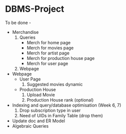 # DBMS-Project

To be done -
* Merchandise
  1. Queries
      * Merch for home page
      * Merch for movies page
      * Merch for artist page
      * Merch for production house page
      * Merch for user page
  2. Webpage
* Webpage
  * User Page
    1. Suggested movies dynamic
  * Production House
    1. Upload Movie
    2. Production House rank (optional)
* Indexing and query/database optimisation (Week 6, 7)
  1. Drop subscription type in user
  2. Need of UIDs in Family Table (drop them)
* Update doc and ER Model
* Algebraic Queries
